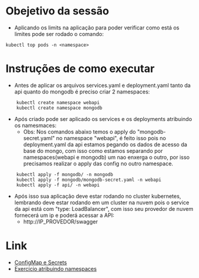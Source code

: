 # Obejetivo da sessão
- Aplicando os limits na aplicação para poder verificar como está os limites pode ser rodado o comando:
`````
kubectl top pods -n <namespace>
`````

# Instruções de como executar
- Antes de aplicar os arquivos services.yaml e deployment.yaml tanto da api quanto do mongodb é preciso criar 2 namespaces:
````
    kubectl create namespace webapi
    kubectl create namespace mongodb
````
- Após criado pode ser aplicado os services e os deployments atribuindo os namesmaces:
    - Obs: Nos comandos abaixo temos o apply do "mongodb-secret.yaml" no namespace "webapi", é feito isso pois no deployment.yaml da api estamos pegando os dados de acesso da base do mongo, com isso como estamos separando por namespaces(webapi e mongodb) um nao enxerga o outro, por isso precisamos realizar o apply das config no outro namespace.
````
    kubectl apply -f mongodb/ -n mongodb
    kubectl apply -f mongodb/mongodb-secret.yaml -n webapi
    kubectl apply -f api/ -n webapi
````

- Após isso sua aplicação deve estar rodando no cluster kubernetes, lembrando deve estar rodando em um cluster na nuvem pois o service da api está com "type: LoadBalancer", com isso seu provedor de nuvem fornecerá um ip e poderá acessar a API: 
    - http://IP_PROVEDOR/swagger

# Link
- [ConfigMap e Secrets](https://kubedev.club.hotmart.com/lesson/PeA5J3goeW/configmap-e-secret)
- [Exercicio atribuindo namespaces](https://kubedev.club.hotmart.com/lesson/k7QlmpD2ey/exercicios)


